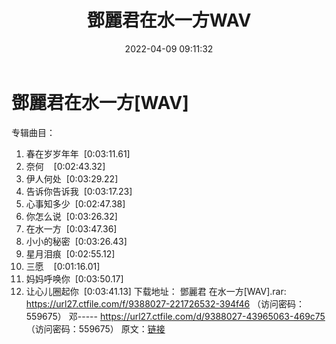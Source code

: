 ﻿---
title: 鄧麗君在水一方WAV
date: 2022-04-09 09:11:32
categories: WAV车载音乐、镜像
tags: 国语流行
---
# 鄧麗君在水一方[WAV]

专辑曲目：
01. 春在岁岁年年  [0:03:11.61]
02. 奈何    [0:02:43.32]
03. 伊人何处  [0:03:29.22]
04. 告诉你告诉我  [0:03:17.23]
05. 心事知多少  [0:02:47.38]
06. 你怎么说  [0:03:26.32]
07. 在水一方  [0:03:47.36]
08. 小小的秘密  [0:03:26.43]
09. 星月泪痕  [0:02:55.12]
10. 三愿    [0:01:16.01]
11. 妈妈呼唤你  [0:03:50.17]
12. 让心儿圈起你  [0:03:41.13]
下载地址：
鄧麗君 在水一方[WAV].rar: https://url27.ctfile.com/f/9388027-221726532-394f46
（访问密码：559675）
邓-----
https://url27.ctfile.com/d/9388027-43965063-469c75
（访问密码：559675）
原文：[链接](https://blog.sina.com.cn/s/blog_1647c7e7601030wl2.html)